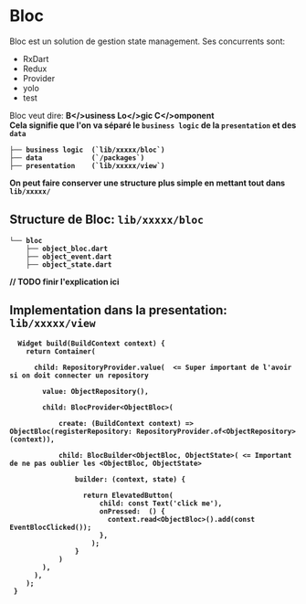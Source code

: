 # Bloc

Bloc est un solution de gestion state management. Ses concurrents sont:
- RxDart
- Redux
- Provider
- yolo
- test

Bloc veut dire: <b>B</>usiness <b>Lo</>gic <b>C</>omponent
<br>
Cela signifie que l'on va séparé le `business logic` de la `presentation` et des `data`

```
├── business logic  (`lib/xxxxx/bloc`)
├── data            (`/packages`)
├── presentation    (`lib/xxxxx/view`)
``` 
On peut faire conserver une structure plus simple en mettant tout dans `lib/xxxxx/`

## Structure de Bloc: `lib/xxxxx/bloc`
```
└── bloc
    ├── object_bloc.dart
    ├── object_event.dart
    ├── object_state.dart
```
// TODO finir l'explication ici


## Implementation dans la presentation: `lib/xxxxx/view`

      Widget build(BuildContext context) {
        return Container(

          child: RepositoryProvider.value(  <= Super important de l'avoir si on doit connecter un repository

            value: ObjectRepository(),

            child: BlocProvider<ObjectBloc>(

                create: (BuildContext context) => ObjectBloc(registerRepository: RepositoryProvider.of<ObjectRepository>(context)),
                
                child: BlocBuilder<ObjectBloc, ObjectState>( <= Important de ne pas oublier les <ObjectBloc, ObjectState>

                    builder: (context, state) {

                      return ElevatedButton(
                          child: const Text('click me'),
                          onPressed:  () {
                            context.read<ObjectBloc>().add(const EventBlocClicked());
                          },
                        );
                    }
                )
            ),
          ),
        );
     }
